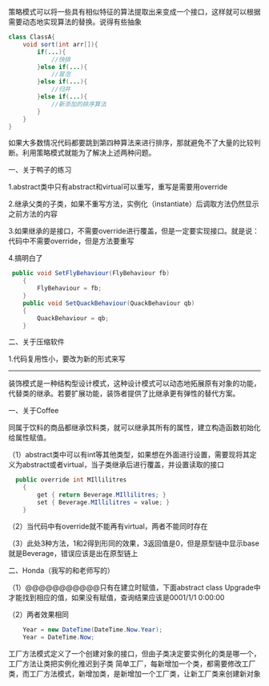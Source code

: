策略模式可以将一些具有相似特征的算法提取出来变成一个接口，这样就可以根据需要动态地实现算法的替换。说得有些抽象
```java
class ClassA{
	void sort(int arr[]){
		if(...){
			//快排
		}else if(...){
			//冒泡
		}else if(...){
			//归并
		}else if(...){
			//新添加的排序算法
		}
	}
}
```
如果大多数情况代码都要跳到第四种算法来进行排序，那就避免不了大量的比较判断。利用策略模式就能为了解决上述两种问题。

一、关于鸭子的练习

1.abstract类中只有abstract和virtual可以重写，重写是需要用override

2.继承父类的子类，如果不重写方法，实例化（instantiate）后调取方法仍然显示之前方法的内容

3.如果继承的是接口，不需要override进行覆盖，但是一定要实现接口。就是说：代码中不需要override，但是方法要重写

4.搞明白了  
```java
 public void SetFlyBehaviour(FlyBehaviour fb)
    {
        FlyBehaviour = fb;
    }
    public void SetQuackBehaviour(QuackBehaviour qb)
    {
        QuackBehaviour = qb;
    }
```

二、关于压缩软件

1.代码复用性小，要改为新的形式来写


*************************************
装饰模式是一种结构型设计模式，这种设计模式可以动态地拓展原有对象的功能，代替类的继承。若要扩展功能，装饰者提供了比继承更有弹性的替代方案。

一、关于Coffee

同属于饮料的商品都继承饮料类，就可以继承其所有的属性，建立构造函数初始化给属性赋值。

（1）abstract类中可以有int等其他类型，如果想在外面进行设置，需要现将其定义为abstract或者virtual，当子类继承后进行覆盖，并设置读取的接口

```java
  public override int MIllilitres
    {
        get { return Beverage.MIllilitres; }
        set { Beverage.MIllilitres = value; }
    }
```

（2）当代码中有override就不能再有virtual，两者不能同时存在

（3）此处3种方法，1和2得到形同的效果，3返回值是0，但是原型链中显示base就是Beverage，错误应该是出在原型链上

二、Honda（我写的和老师写的）

（1）@@@@@@@@@@@只有在建立时赋值，下面abstract class Upgrade中才能找到相应的值，如果没有赋值，查询结果应该是0001/1/1 0:00:00

（2）两者效果相同
```java
	Year = new DateTime(DateTime.Now.Year);
    Year = DateTime.Now;
```

工厂方法模式定义了一个创建对象的接口，但由子类决定要实例化的类是哪一个，工厂方法让类把实例化推迟到子类
简单工厂，每新增加一个类，都需要修改工厂类，而工厂方法模式，新增加类，是新增加一个工厂类，让新工厂类来创建新对象